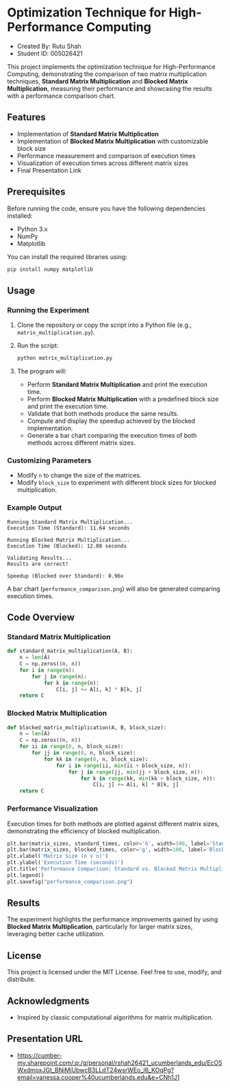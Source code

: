# Optimization Technique for High-Performance Computing
- Created By: Rutu Shah
- Student ID: 005026421

This project implements the optimization technique for High-Performance Computing, demonstrating the comparison of two matrix multiplication techniques, **Standard Matrix Multiplication** and **Blocked Matrix Multiplication**, measuring their performance and showcasing the results with a performance comparison chart.

## Features

- Implementation of **Standard Matrix Multiplication**
- Implementation of **Blocked Matrix Multiplication** with customizable block size
- Performance measurement and comparison of execution times
- Visualization of execution times across different matrix sizes
- Final Presentation Link

## Prerequisites

Before running the code, ensure you have the following dependencies installed:

- Python 3.x
- NumPy
- Matplotlib

You can install the required libraries using:

```bash
pip install numpy matplotlib
```

## Usage

### Running the Experiment

1. Clone the repository or copy the script into a Python file (e.g., `matrix_multiplication.py`).
2. Run the script:

   ```bash
   python matrix_multiplication.py
   ```

3. The program will:
   - Perform **Standard Matrix Multiplication** and print the execution time.
   - Perform **Blocked Matrix Multiplication** with a predefined block size and print the execution time.
   - Validate that both methods produce the same results.
   - Compute and display the speedup achieved by the blocked implementation.
   - Generate a bar chart comparing the execution times of both methods across different matrix sizes.

### Customizing Parameters

- Modify `n` to change the size of the matrices.
- Modify `block_size` to experiment with different block sizes for blocked multiplication.

### Example Output

```
Running Standard Matrix Multiplication...
Execution Time (Standard): 11.64 seconds

Running Blocked Matrix Multiplication...
Execution Time (Blocked): 12.08 seconds

Validating Results...
Results are correct!

Speedup (Blocked over Standard): 0.96x
```

A bar chart (`performance_comparison.png`) will also be generated comparing execution times.

## Code Overview

### Standard Matrix Multiplication

```python
def standard_matrix_multiplication(A, B):
    n = len(A)
    C = np.zeros((n, n))
    for i in range(n):
        for j in range(n):
            for k in range(n):
                C[i, j] += A[i, k] * B[k, j]
    return C
```

### Blocked Matrix Multiplication

```python
def blocked_matrix_multiplication(A, B, block_size):
    n = len(A)
    C = np.zeros((n, n))
    for ii in range(0, n, block_size):
        for jj in range(0, n, block_size):
            for kk in range(0, n, block_size):
                for i in range(ii, min(ii + block_size, n)):
                    for j in range(jj, min(jj + block_size, n)):
                        for k in range(kk, min(kk + block_size, n)):
                            C[i, j] += A[i, k] * B[k, j]
    return C
```

### Performance Visualization

Execution times for both methods are plotted against different matrix sizes, demonstrating the efficiency of blocked multiplication.

```python
plt.bar(matrix_sizes, standard_times, color='b', width=100, label='Standard')
plt.bar(matrix_sizes, blocked_times, color='g', width=100, label='Blocked')
plt.xlabel('Matrix Size (n x n)')
plt.ylabel('Execution Time (seconds)')
plt.title('Performance Comparison: Standard vs. Blocked Matrix Multiplication')
plt.legend()
plt.savefig("performance_comparison.png")
```

## Results

The experiment highlights the performance improvements gained by using **Blocked Matrix Multiplication**, particularly for larger matrix sizes, leveraging better cache utilization.

## License

This project is licensed under the MIT License. Feel free to use, modify, and distribute.

## Acknowledgments

- Inspired by classic computational algorithms for matrix multiplication.

## Presentation URL
- https://cumber-my.sharepoint.com/:p:/g/personal/rshah26421_ucumberlands_edu/EcO5WxdmoxJGt_BNiMiUbwcB3LLdT24wsrWEo_l6_KOqPg?email=vanessa.cooper%40ucumberlands.edu&e=CNh1J1
